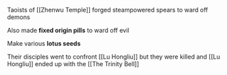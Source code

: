 Taoists of [[Zhenwu Temple]] forged steampowered spears to ward off demons

Also made **fixed origin pills** to ward off evil

Make various **lotus seeds**

Their disciples went to confront [[Lu Hongliu]] but they were killed and [[Lu Hongliu]] ended up with the [[The Trinity Bell]]